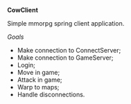 **CowClient**

Simple mmorpg spring client application.

_Goals_

- Make connection to ConnectServer;
- Make connection to GameServer;
- Login;
- Move in game;
- Attack in game;
- Warp to maps;
- Handle disconnections.
